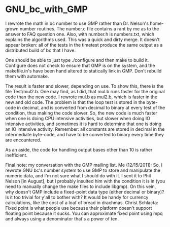 # GNU_bc_with_GMP

I rewrote the math in bc number to use GMP rather than Dr. Nelson's home-grown number routines. The number.c file contains a rant by me as to the answer to FAQ question one. Also, with number.h is numbers.txt, which explains the algorithms used.
This was a quick and dirty merge. It doesn't appear broken: all of the tests in the timetest produce the same output as a distributed build of bc that I have.

One should be able to just type ./configure and then make to build it. Configure does not check to ensure that GMP is on the system, and the makefile.in's have been hand altered to statically link in GMP. Don't rebuild them with automake.

The result is faster and slower, depending on use. To show this, there is the file Test/mul2.b. One may find, as I did, that mul.b runs faster for the original code than the new code. I rewrote mul.b as mul2.b, which is faster in the new and old code. The problem is that the loop test is stored in the byte-code in decimal, and is converted from decimal to binary at every test of the condition, thus making the code slower. So, the new code is much faster when one is doing CPU intensive activities, but slower when doing IO intensive activities, and sometimes it is hard to determine that one is doing an IO intensive activity. Remember: all constants are stored in decimal in the intermediate byte-code, and have to be converted to binary every time they are encountered.

As an aside, the code for handling output bases other than 10 is rather inefficient.


Final note: my conversation with the GMP mailing list.
Me (12/15/2011): So, I rewrote GNU bc's number system to use GMP to store and manipulate the numeric data, and I'm not sure what I should do with it. I sent it to Phil Nelson [in August], but I probably insulted him with the condition it is in (you need to manually change the make files to include libgmp). On this vein, why doesn't GMP include a fixed-point data type (either decimal or binary)? Is it too trivial for y'all to bother with? It would be handy for currency calculations, like the cost of a loaf of bread in drachmas.
Christ Schlacta: Fixed point is what people use because their platform doesn't support floating point because it sucks.  You can approximate fixed point using mpq and always using a denominator that's a power of ten.